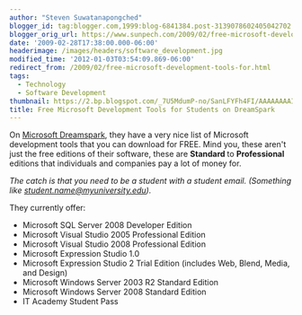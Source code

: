 ```yaml
---
author: "Steven Suwatanapongched"
blogger_id: tag:blogger.com,1999:blog-6841384.post-3139078602405042702
blogger_orig_url: https://www.sunpech.com/2009/02/free-microsoft-development-tools-for.html
date: '2009-02-28T17:38:00.000-06:00'
headerimage: /images/headers/software_development.jpg
modified_time: '2012-01-03T03:54:09.869-06:00'
redirect_from: /2009/02/free-microsoft-development-tools-for.html
tags:
  - Technology
  - Software Development
thumbnail: https://2.bp.blogspot.com/_7U5MdumP-no/SanLFYFh4FI/AAAAAAAAImQ/cY7jidEuOCY/s600/microsoft_dreamspark.png
title: Free Microsoft Development Tools for Students on DreamSpark
---
```



On <a href="https://www.dreamspark.com">Microsoft Dreamspark</a>, they have a very nice list of Microsoft development tools that you can download for FREE.  Mind you, these aren't just the free editions of their software, these are <b>Standard </b>to <b>Professional </b>editions that individuals and companies pay a lot of money for.

<i>The catch is that you need to be a student with a student email.  (Something like student.name@myuniversity.edu).</i>

They currently offer:

<ul>
  <li>Microsoft SQL Server 2008 Developer Edition</li>
  <li>Microsoft Visual Studio 2005 Professional Edition </li>
  <li>Microsoft Visual Studio 2008 Professional Edition </li>
  <li>Microsoft Expression Studio 1.0 </li>
  <li>Microsoft Expression Studio 2 Trial Edition (includes Web, Blend, Media, and Design) </li>
  <li>Microsoft Windows Server 2003 R2 Standard Edition </li>
  <li>Microsoft Windows Server 2008 Standard Edition </li>
  <li>IT Academy Student Pass </li>
</ul>

<a href="https://2.bp.blogspot.com/_7U5MdumP-no/SanLFYFh4FI/AAAAAAAAImQ/cY7jidEuOCY/s600-h/microsoft_dreamspark.png" alt=""><img   src="https://2.bp.blogspot.com/_7U5MdumP-no/SanLFYFh4FI/AAAAAAAAImQ/cY7jidEuOCY/s400/microsoft_dreamspark.png" alt="" border="0" id="BLOGGER_PHOTO_ID_5307996929058267218" /></a>